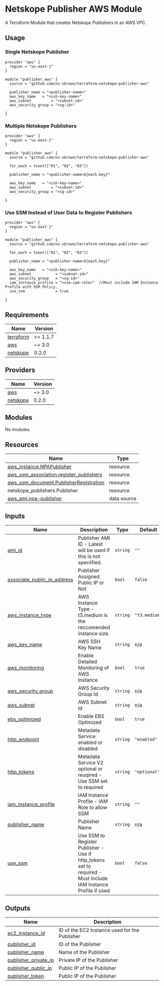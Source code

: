 
# Netskope Publisher AWS Module
A Terraform Module that creates Netskope Publishers in an AWS VPC.

## Usage

### Single Netskope Publisher
```hcl
provider "aws" {
  region = "us-east-1"
}

module "publisher_aws" {
  source = "github.com/ns-sbrown/terraform-netskope-publisher-aws"

  publisher_name = "<publisher-name>"
  aws_key_name   = "<ssh-key-name>"
  aws_subnet         = "<subnet-id>"
  aws_security_group = "<sg-id>"

}
```

### Multiple Netskope Publishers
```hcl
provider "aws" {
  region = "us-east-1"
}

module "publisher_aws" {
  source = "github.com/ns-sbrown/terraform-netskope-publisher-aws"

  for_each = toset(["01", "02", "03"])

  publisher_name = "<publisher-name>${each.key}"

  aws_key_name   = "<ssh-key-name>"
  aws_subnet         = "<subnet-id>"
  aws_security_group = "<sg-id>"

}
```

### Use SSM Instead of User Data to Register Publishers
```hcl
provider "aws" {
  region = "us-east-1"
}

module "publisher_aws" {
  source = "github.com/ns-sbrown/terraform-netskope-publisher-aws"

  for_each = toset(["01", "02", "03"])

  publisher_name = "<publisher-name>${each.key}"

  aws_key_name   = "<ssh-key-name>"
  aws_subnet           = "<subnet-id>"
  aws_security_group   = "<sg-id>"
  iam_instance_profile = "<ssm-iam-role>"  //Must include IAM Instance Profile with SSM Policy.
  use_ssm              = true

}
```

<!-- BEGIN_TF_DOCS -->
## Requirements

| Name | Version |
|------|---------|
| <a name="requirement_terraform"></a> [terraform](#requirement\_terraform) | >= 1.1.7 |
| <a name="requirement_aws"></a> [aws](#requirement\_aws) | ~> 3.0 |
| <a name="requirement_netskope"></a> [netskope](#requirement\_netskope) | 0.2.0 |

## Providers

| Name | Version |
|------|---------|
| <a name="provider_aws"></a> [aws](#provider\_aws) | ~> 3.0 |
| <a name="provider_netskope"></a> [netskope](#provider\_netskope) | 0.2.0 |

## Modules

No modules.

## Resources

| Name | Type |
|------|------|
| [aws_instance.NPAPublisher](https://registry.terraform.io/providers/hashicorp/aws/latest/docs/resources/instance) | resource |
| [aws_ssm_association.register_publishers](https://registry.terraform.io/providers/hashicorp/aws/latest/docs/resources/ssm_association) | resource |
| [aws_ssm_document.PublisherRegistration](https://registry.terraform.io/providers/hashicorp/aws/latest/docs/resources/ssm_document) | resource |
| netskope_publishers.Publisher | resource |
| [aws_ami.npa-publisher](https://registry.terraform.io/providers/hashicorp/aws/latest/docs/data-sources/ami) | data source |

## Inputs

| Name | Description | Type | Default | Required |
|------|-------------|------|---------|:--------:|
| <a name="input_ami_id"></a> [ami\_id](#input\_ami\_id) | Publisher AMI ID - Latest will be used if this is not speciified. | `string` | `""` | no |
| <a name="input_associate_public_ip_address"></a> [associate\_public\_ip\_address](#input\_associate\_public\_ip\_address) | Publisher Assigned Public IP or Not | `bool` | `false` | no |
| <a name="input_aws_instance_type"></a> [aws\_instance\_type](#input\_aws\_instance\_type) | AWS Instance Type - t3.medium is the reccomended instance size. | `string` | `"t3.medium"` | no |
| <a name="input_aws_key_name"></a> [aws\_key\_name](#input\_aws\_key\_name) | AWS SSH Key Name | `string` | n/a | yes |
| <a name="input_aws_monitoring"></a> [aws\_monitoring](#input\_aws\_monitoring) | Enable Detailed Monitoring of AWS Instance | `bool` | `true` | no |
| <a name="input_aws_security_group"></a> [aws\_security\_group](#input\_aws\_security\_group) | AWS Security Group Id | `string` | n/a | yes |
| <a name="input_aws_subnet"></a> [aws\_subnet](#input\_aws\_subnet) | AWS Subnet Id | `string` | n/a | yes |
| <a name="input_ebs_optimized"></a> [ebs\_optimized](#input\_ebs\_optimized) | Enable EBS Optimized | `bool` | `true` | no |
| <a name="input_http_endpoint"></a> [http\_endpoint](#input\_http\_endpoint) | Metadata Service enabled or disabled | `string` | `"enabled"` | no |
| <a name="input_http_tokens"></a> [http\_tokens](#input\_http\_tokens) | Metadata Service V2 optional or reuqired - Use SSM set to required | `string` | `"optional"` | no |
| <a name="input_iam_instance_profile"></a> [iam\_instance\_profile](#input\_iam\_instance\_profile) | IAM Instance Profile - IAM Role to allow SSM | `string` | `""` | no |
| <a name="input_publisher_name"></a> [publisher\_name](#input\_publisher\_name) | Publisher Name | `string` | n/a | yes |
| <a name="input_use_ssm"></a> [use\_ssm](#input\_use\_ssm) | Use SSM to Register Publisher - Use if http\_tokens set to required - Must include IAM Instance Profile if used | `bool` | `false` | no |

## Outputs

| Name | Description |
|------|-------------|
| <a name="output_ec2_instance_id"></a> [ec2\_instance\_id](#output\_ec2\_instance\_id) | ID of the EC2 Instance used for the Publisher |
| <a name="output_publisher_id"></a> [publisher\_id](#output\_publisher\_id) | ID of the Publisher |
| <a name="output_publisher_name"></a> [publisher\_name](#output\_publisher\_name) | Name of the Publisher |
| <a name="output_publisher_private_ip"></a> [publisher\_private\_ip](#output\_publisher\_private\_ip) | Private IP of the Publisher |
| <a name="output_publisher_public_ip"></a> [publisher\_public\_ip](#output\_publisher\_public\_ip) | Public IP of the Publisher |
| <a name="output_publisher_token"></a> [publisher\_token](#output\_publisher\_token) | Public IP of the Publisher |
<!-- END_TF_DOCS -->